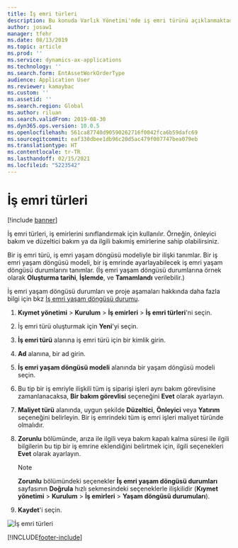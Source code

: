 ```yaml
---
title: İş emri türleri
description: Bu konuda Varlık Yönetimi'nde iş emri türünü açıklanmaktadır.
author: josaw1
manager: tfehr
ms.date: 08/13/2019
ms.topic: article
ms.prod: ''
ms.service: dynamics-ax-applications
ms.technology: ''
ms.search.form: EntAssetWorkOrderType
audience: Application User
ms.reviewer: kamaybac
ms.custom: ''
ms.assetid: ''
ms.search.region: Global
ms.author: riluan
ms.search.validFrom: 2019-08-30
ms.dyn365.ops.version: 10.0.5
ms.openlocfilehash: 561ca87740d90590262716f0042fca6b59dafc69
ms.sourcegitcommit: eaf330dbee1db96c20d5ac479f007747bea079eb
ms.translationtype: HT
ms.contentlocale: tr-TR
ms.lasthandoff: 02/15/2021
ms.locfileid: "5223542"
---
```

# <a name="work-order-types"></a>İş emri türleri

[!include [banner](../../includes/banner.md)]

 

İş emri türleri, iş emirlerini sınıflandırmak için kullanılır. Örneğin, önleyici bakım ve düzeltici bakım ya da ilgili bakımiş emirlerine sahip olabilirsiniz.

Bir iş emri türü, iş emri yaşam döngüsü modeliyle bir ilişki tanımlar. Bir iş emri yaşam döngüsü modeli, bir iş emrinde ayarlayabilecek iş emri yaşam döngüsü durumlarını tanımlar. (İş emri yaşam döngüsü durumlarına örnek olarak **Oluşturma tarihi**, **İşlemde**, ve **Tamamlandı** verilebilir.)

İş emri yaşam döngüsü durumları ve proje aşamaları hakkında daha fazla bilgi için bkz [İş emri yaşam döngüsü durumu](work-order-lifecycle-states.md).

1. **Kıymet yönetimi** \> **Kurulum** \> **İş emirleri** \> **İş emri türleri**'ni seçin.
2. İş emri türü oluşturmak için **Yeni**'yi seçin.
3. **İş emri türü** alanına iş emri türü için bir kimlik girin.
4. **Ad** alanına, bir ad girin.
5. **İş emri yaşam döngüsü modeli** alanında bir yaşam döngüsü modeli seçin.
5. Bu tip bir iş emriyle ilişkili tüm iş siparişi işleri aynı bakım görevlisine zamanlanacaksa, **Bir bakım görevlisi** seçeneğini **Evet** olarak ayarlayın.
6. **Maliyet türü** alanında, uygun şekilde **Düzeltici**, **Önleyici** veya **Yatırım** seçeneğini belirleyin. Bir iş emrindeki tüm iş emri işleri maliyet türünde olmalıdır.
7. **Zorunlu** bölümünde, arıza ile ilgili veya bakım kapalı kalma süresi ile ilgili bilgilerin bu tip bir iş emrine eklendiğini belirtmek için, ilgili seçenekleri **Evet** olarak ayarlayın.

    > [!NOTE]
    > **Zorunlu** bölümündeki seçenekler **İş emri yaşam döngüsü durumları** sayfasının **Doğrula** hızlı sekmesindeki seçeneklerle ilişkilidir (**Kıymet yönetimi** \> **Kurulum** \> **İş emirleri** \> **Yaşam döngüsü durumuları**).

8. **Kaydet**'i seçin.

![İş emri türleri](media/16-setup-for-work-orders.png)


[!INCLUDE[footer-include](../../../includes/footer-banner.md)]